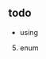 ## todo

* using
5. enum


<!-- * 数组/对象 调用 (表达式Value可继续调用) -->
<!-- * C#版本 -->
<!-- * 错误提示 -->
<!-- * 函数重载 -->
<!-- * 左值 -->
<!-- * 排除指定方法解析 -->
<!-- 1. try, catch, finally -->
<!-- 2. break, continue -->
<!-- 3. funtion, return -->
<!-- 4. const -->
<!-- 7. array, foreach -->
<!-- 8. find, is_define, is_number, is_bool, is_string, is_null, is_array, is_function -->